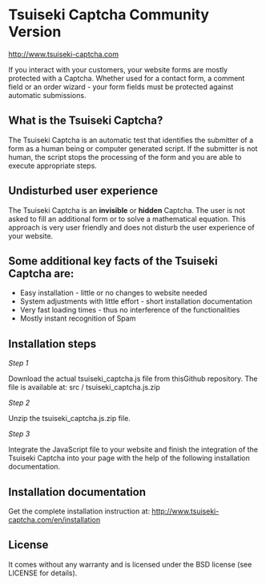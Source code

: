 Tsuiseki Captcha Community Version
================

http://www.tsuiseki-captcha.com

If you interact with your customers, your website forms are mostly protected with a Captcha. Whether used for a contact form, a comment field or an order wizard - your form fields must be protected against automatic submissions.

What is the Tsuiseki Captcha?
--------------

The Tsuiseki Captcha is an automatic test that identifies the submitter of a form as a human being or computer generated script. If the submitter is not human, the script stops the processing of the form and you are able to execute appropriate steps.

Undisturbed user experience
--------------

The Tsuiseki Captcha is an **invisible** or **hidden** Captcha. The user is not asked to fill an additional form or to solve a mathematical equation. This approach is very user friendly and does not disturb the user experience of your website.

Some additional key facts of the Tsuiseki Captcha are:
--------------

- Easy installation - little or no changes to website needed
- System adjustments with little effort - short installation documentation
- Very fast loading times - thus no interference of the functionalities
- Mostly instant recognition of Spam

Installation steps
--------------

*Step 1*

Download the actual tsuiseki_captcha.js file from thisGithub repository. The file is available at: 
src / tsuiseki_captcha.js.zip 

*Step 2*

Unzip the tsuiseki_captcha.js.zip file. 

*Step 3*

Integrate the JavaScript file to your website and finish the integration of the Tsuiseki Captcha into your page with the help of the following installation documentation.

Installation documentation
--------------

Get the complete installation instruction at: http://www.tsuiseki-captcha.com/en/installation

License
--------------

It comes without any warranty and is licensed under the BSD license (see LICENSE for details).
